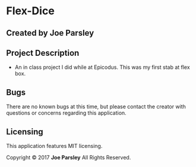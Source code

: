 # Flex-Dice

## Created by Joe Parsley


## Project Description

* An in class project I did while at Epicodus. This was my first stab at flex box.


## Bugs
There are no known bugs at this time, but please contact the creator with questions or concerns regarding this application.


## Licensing
This application features MIT licensing.

Copyright &copy; 2017 **Joe Parsley** All Rights Reserved.
